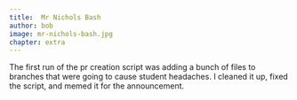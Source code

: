 ```yaml
---
title:  Mr Nichols Bash
author: bob
image: mr-nichols-bash.jpg
chapter: extra
---
```

The first run of the pr creation script was adding a bunch of files to branches that were going to cause student headaches. I cleaned it up, fixed the script, and memed it for the announcement.